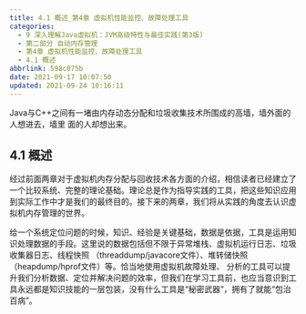 ```yaml
---
title: 4.1 概述_第4章 虚拟机性能监控、故障处理工具
categories: 
  - 9 深入理解Java虛拟机：JVM高级特性与最佳实践(第3版)
  - 第二部分 自动内存管理
  - 第4章 虚拟机性能监控、故障处理工具
  - 4.1 概述
abbrlink: 598c075b
date: 2021-09-17 10:07:50
updated: 2021-09-24 10:16:11
---
```

Java与C++之间有一堵由内存动态分配和垃圾收集技术所围成的高墙，墙外面的人想进去，墙里 面的人却想出来。
## 4.1 概述
经过前面两章对于虚拟机内存分配与回收技术各方面的介绍，相信读者已经建立了一个比较系统、完整的理论基础。理论总是作为指导实践的工具，把这些知识应用到实际工作中才是我们的最终目的。接下来的两章，我们将从实践的角度去认识虚拟机内存管理的世界。

给一个系统定位问题的时候，知识、经验是关键基础，数据是依据，工具是运用知识处理数据的手段。这里说的数据包括但不限于异常堆栈、虚拟机运行日志、垃圾收集器日志、线程快照 （threaddump/javacore文件）、堆转储快照（heapdump/hprof文件）等。恰当地使用虚拟机故障处理、 分析的工具可以提升我们分析数据、定位并解决问题的效率，但我们在学习工具前，也应当意识到工具永远都是知识技能的一层包装，没有什么工具是“秘密武器”，拥有了就能“包治百病”。

